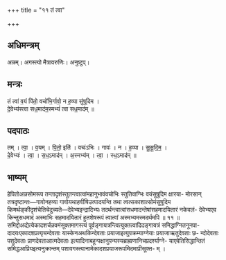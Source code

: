 +++
title = "११ तं त्वा"

+++
## अधिमन्त्रम्
अन्नम्। अगस्त्यो मैत्रावरुणिः। अनुष्टुप्।

## मन्त्रः
तं त्वा॑ व॒यं पि॑तो॒ वचो॑भि॒र्गावो॒ न ह॒व्या सु॑षूदिम ।  
दे॒वेभ्य॑स्त्वा सध॒माद॑म॒स्मभ्यं॑ त्वा सध॒माद॑म् ॥

## पदपाठः
तम् । त्वा॒ । व॒यम् । पि॒तो॒ इति॑ । वचः॑ऽभिः । गावः॑ । न । ह॒व्या । सु॒सू॒दि॒म॒ ।  
दे॒वेभ्यः॑ । त्वा॒ । स॒ध॒ऽमाद॑म् । अ॒स्मभ्य॑म् । त्वा॒ । स्ध॒ऽमाद॑म् ॥

## भाष्यम्
हेपितोअन्नसोमरूप तन्तादृशंस्तुतन्त्वात्वांमहानुभावंवचोभिः स्तुतिवाग्भिः वयंसुषूदिम क्षारया- मोरसान् तत्रदृष्टान्तः—गावोनहव्या गावोयथाहवींषिउत्पादयन्ति तथा त्वत्सकाशात्सोमंसुषूदिम किमर्थङ्कीदृशंचेतिचेदुच्यते—देवेभ्यइन्द्रादिभ्यः तदर्थन्त्वात्वांसधमादन्तेषांसहमादयितारं नकेवलं- देवेभ्यएव किन्तुसधमादं अस्माभिः सहमादयितारं हुतशेषरूपं त्वात्वां अस्मभ्यमस्मदर्थमपि ॥ ११ ॥समिद्दोअद्येत्येकादशर्चन्नवमंसूक्तमागस्त्यं पूर्वङ्गायत्रन्त्वित्युक्तत्वादिदङ्गायत्रं समिद्धाग्नितनूनपा- दादयःएकादशप्रत्यृचन्देवताः यास्केनअथकिन्देवताः प्रयाजाइत्युपक्रम्याग्नेयाः प्रयाजाऋतुदेवताः छ- न्दोदेवताः पशुदेवताः प्राणदेवताआत्मदेवताः इत्यादिनाबहून्पक्षानुपन्यस्यब्राह्मणानिचप्रदर्श्याग्ने- याएवेतिसिद्धान्तितं समिद्धआप्रियइत्यनुक्रान्तम् पशावगस्त्यानामेकादशप्रयाजरूपमिदमाप्रीसूक्त- म् ।